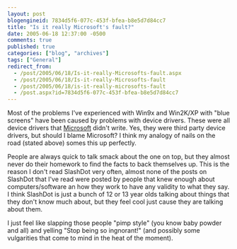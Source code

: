 ```yaml
---
layout: post
blogengineid: 7834d5f6-077c-453f-bfea-b8e5d7d84cc7
title: "Is it really Microsoft's fault?"
date: 2005-06-18 12:37:00 -0500
comments: true
published: true
categories: ["blog", "archives"]
tags: ["General"]
redirect_from: 
  - /post/2005/06/18/Is-it-really-Microsofts-fault.aspx
  - /post/2005/06/18/Is-it-really-Microsofts-fault
  - /post/2005/06/18/is-it-really-microsofts-fault
  - /post.aspx?id=7834d5f6-077c-453f-bfea-b8e5d7d84cc7
---
```


Most of the problems I've experienced with Win9x and Win2K/XP with "blue screens" have been caused by problems with device drivers. These were all device drivers that <a title="Microsoft" href="http://Microsoft.com" target="_blank">Microsoft</a> didn't write. Yes, they were third party device drivers, but should I blame Microsoft? I think my analogy of nails on the road (stated above) somes this up perfectly.

People are always quick to talk smack about the one on top, but they almost never do their homework to find the facts to back themselves up. This is the reason I don't read SlashDot very often, almost none of the posts on SlashDot that I've read were posted by people that knew enough about computers/software an how they work to have any validity to what they say. I think SlashDot is just a bunch of 12 or 13 year olds talking about things that they don't know much about, but they feel cool just cause they are talking about them.

I just feel like slapping those people "pimp style" (you know baby powder and all) and yelling "Stop being so ingnorant!" (and possibly some vulgarities that come to mind in the heat of the moment).
